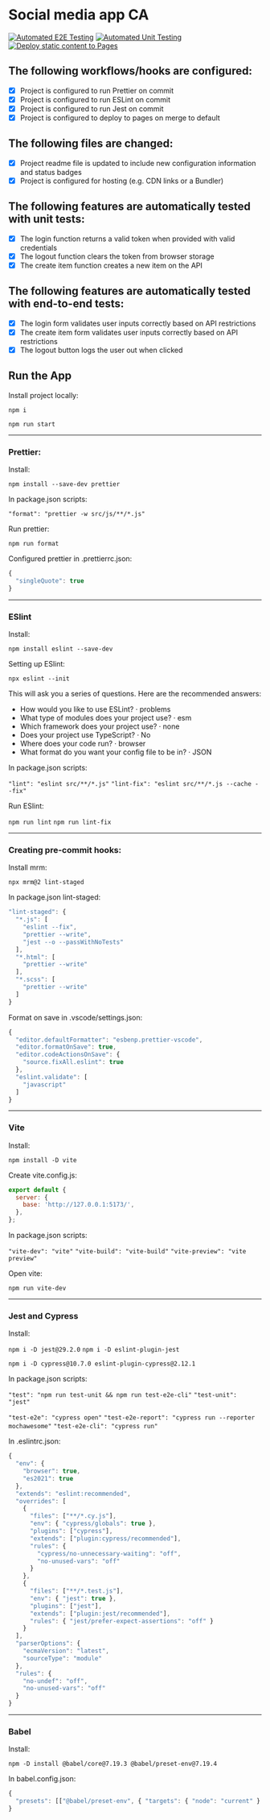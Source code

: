 # Social media app CA

[![Automated E2E Testing](https://github.com/Littlaa/social-media-client-ca/actions/workflows/e2e-test.yml/badge.svg)](https://github.com/Littlaa/social-media-client-ca/actions/workflows/e2e-test.yml)
[![Automated Unit Testing](https://github.com/Littlaa/social-media-client-ca/actions/workflows/unit-test.yml/badge.svg)](https://github.com/Littlaa/social-media-client-ca/actions/workflows/unit-test.yml)
[![Deploy static content to Pages](https://github.com/Littlaa/social-media-client-ca/actions/workflows/pages.yml/badge.svg)](https://github.com/Littlaa/social-media-client-ca/actions/workflows/pages.yml)

## The following workflows/hooks are configured:

- [x] Project is configured to run Prettier on commit
- [x] Project is configured to run ESLint on commit
- [x] Project is configured to run Jest on commit
- [x] Project is configured to deploy to pages on merge to default

## The following files are changed:

- [x] Project readme file is updated to include new configuration information and status badges
- [x] Project is configured for hosting (e.g. CDN links or a Bundler)

## The following features are automatically tested with unit tests:

- [x] The login function returns a valid token when provided with valid credentials
- [x] The logout function clears the token from browser storage
- [x] The create item function creates a new item on the API

## The following features are automatically tested with end-to-end tests:

- [x] The login form validates user inputs correctly based on API restrictions
- [x] The create item form validates user inputs correctly based on API restrictions
- [x] The logout button logs the user out when clicked

## Run the App

Install project locally:

`npm i`

`npm run start`

---

### Prettier:

Install:

`npm install --save-dev prettier`

In package.json scripts:

`"format": "prettier -w src/js/**/*.js"`

Run prettier:

`npm run format`

Configured prettier in .prettierrc.json:

```javascript
{
  "singleQuote": true
}
```

---

### ESlint

Install:

`npm install eslint --save-dev`

Setting up ESlint:

`npx eslint --init`

This will ask you a series of questions. Here are the recommended answers:

- How would you like to use ESLint? · problems
- What type of modules does your project use? · esm
- Which framework does your project use? · none
- Does your project use TypeScript? · No
- Where does your code run? · browser
- What format do you want your config file to be in? · JSON

In package.json scripts:

`"lint": "eslint src/**/*.js"`
`"lint-fix": "eslint src/**/*.js --cache --fix"`

Run ESlint:

`npm run lint`
`npm run lint-fix`

---

### Creating pre-commit hooks:

Install mrm:

`npx mrm@2 lint-staged`

In package.json lint-staged:

```js
"lint-staged": {
  "*.js": [
    "eslint --fix",
    "prettier --write",
    "jest --o --passWithNoTests"
  ],
  "*.html": [
    "prettier --write"
  ],
  "*.scss": [
    "prettier --write"
  ]
}
```

Format on save in .vscode/settings.json:

```js
{
  "editor.defaultFormatter": "esbenp.prettier-vscode",
  "editor.formatOnSave": true,
  "editor.codeActionsOnSave": {
    "source.fixAll.eslint": true
  },
  "eslint.validate": [
    "javascript"
  ]
}
```

---

### Vite

Install:

`npm install -D vite`

Create vite.config.js:

```js
export default {
  server: {
    base: 'http://127.0.0.1:5173/',
  },
};
```

In package.json scripts:

`"vite-dev": "vite"`
`"vite-build": "vite-build"`
`"vite-preview": "vite preview"`

Open vite:

`npm run vite-dev`

---

### Jest and Cypress

Install:

`npm i -D jest@29.2.0`
`npm i -D eslint-plugin-jest`

`npm i -D cypress@10.7.0 eslint-plugin-cypress@2.12.1`

In package.json scripts:

`"test": "npm run test-unit && npm run test-e2e-cli"`
`"test-unit": "jest"`

`"test-e2e": "cypress open"`
`"test-e2e-report": "cypress run --reporter mochawesome"`
`"test-e2e-cli": "cypress run"`

In .eslintrc.json:

```js
{
  "env": {
    "browser": true,
    "es2021": true
  },
  "extends": "eslint:recommended",
  "overrides": [
    {
      "files": ["**/*.cy.js"],
      "env": { "cypress/globals": true },
      "plugins": ["cypress"],
      "extends": ["plugin:cypress/recommended"],
      "rules": {
        "cypress/no-unnecessary-waiting": "off",
        "no-unused-vars": "off"
      }
    },
    {
      "files": ["**/*.test.js"],
      "env": { "jest": true },
      "plugins": ["jest"],
      "extends": ["plugin:jest/recommended"],
      "rules": { "jest/prefer-expect-assertions": "off" }
    }
  ],
  "parserOptions": {
    "ecmaVersion": "latest",
    "sourceType": "module"
  },
  "rules": {
    "no-undef": "off",
    "no-unused-vars": "off"
  }
}
```

---

### Babel

Install:

`npm -D install @babel/core@7.19.3 @babel/preset-env@7.19.4`

In babel.config.json:

```js
{
  "presets": [["@babel/preset-env", { "targets": { "node": "current" } }]]
}
```
